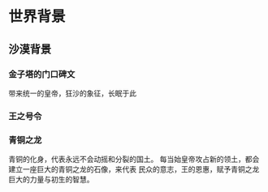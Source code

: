 # 世界背景

## 沙漠背景

### 金子塔的门口碑文

带来统一的皇帝，狂沙的象征，长眠于此

### 王之号令

### 青铜之龙

青铜的化身，代表永远不会动摇和分裂的国土。
每当始皇帝攻占新的领土，都会建立一座巨大的青铜之龙的石像，来代表
民众的意志，王的恩惠，赋予青铜之龙巨大的力量与初生的智慧。
